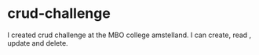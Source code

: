 # crud-challenge
I created crud challenge at the MBO college amstelland. I can create, read , update and delete. 
